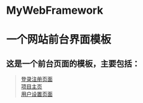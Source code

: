 # MyWebFramework
一个网站前台界面模板
===  
这是一个前台页面的模板，主要包括：<br>
---
>[登录注册页面](https://github.com/cd547/MyWebFramework/blob/master/login.html)<br>
>[项目主页](https://github.com/cd547/MyWebFramework/blob/master/index.html)<br>
>[用户设置页面](https://github.com/cd547/MyWebFramework/blob/master/profile.html)<br>
